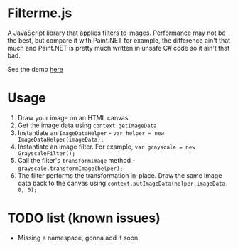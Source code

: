 Filterme.js
===========

A JavaScript library that applies filters to images.
Performance may not be the best, but compare it with Paint.NET for example, the difference ain't that much and Paint.NET is pretty much written in unsafe C# code so it ain't that bad.

See the demo [here](http://demos.dimitroff.bg/filterme)

# Usage

1. Draw your image on an HTML canvas.
2. Get the image data using `context.getImageData`
3. Instantiate an `ImageDataHelper` - `var helper = new ImageDataHelper(imageData);`
4. Instantiate an image filter. For example, `var grayscale = new GrayscaleFilter();`
5. Call the filter's `transformImage` method - `grayscale.transformImage(helper);`
6. The filter performs the transformation in-place. Draw the same image data back to the canvas using `context.putImageData(helper.imageData, 0, 0);`

# TODO list (known issues)

*   Missing a namespace, gonna add it soon